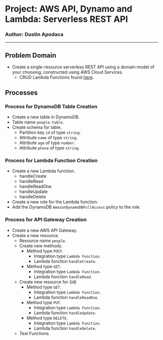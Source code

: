 # Project: AWS API, Dynamo and Lambda: Serverless REST API
### Author: Dustin Apodaca
---
## Problem Domain

- Create a single-resource serverless REST API using a domain model of your choosing, constructed using AWS Cloud Services.
  - CRUD Lambda Functions found [here](./lambdaFunctions/).

## Processes

### Process for DynamoDB Table Creation

- Create a new table in DynamoDB.
- Table name `people-table`.
- Create schema for table.
  - Partition key `id` of type `string`.
  - Attribute `name` of type `string`.
  - Attribute `age` of type `number`.
  - Attribute `phone` of type `string`.

### Process for Lambda Function Creation

- Create a new Lambda function.
  - handleCreate
  - handleRead
  - handleReadOne
  - handleUpdate
  - handleDelete
- Create a new role for the Lambda function.
- Add the DynamoDB `AmazonDynamoDBFullAccess` policy to the role.

### Process for API Gateway Creation

- Create a new AWS API Gateway.
- Create a new resource.
  - Resource name `people`.
  - Create new methods.
    - Method type `POST`.
      - Integration type `Lambda Function`.
      - Lambda function `handleCreate`.
    - Method type `GET`.
      - Integration type `Lambda Function`.
      - Lambda function `handleRead`.
  - Create new resource for {id}
    - Method type `GET`.
      - Integration type `Lambda Function`.
      - Lambda function `handleReadOne`.
    - Method type `PUT`.
      - Integration type `Lambda Function`.
      - Lambda function `handleUpdate`.
    - Method type `DELETE`.
      - Integration type `Lambda Function`.
      - Lambda function `handleDelete`.
  - Test Functions


